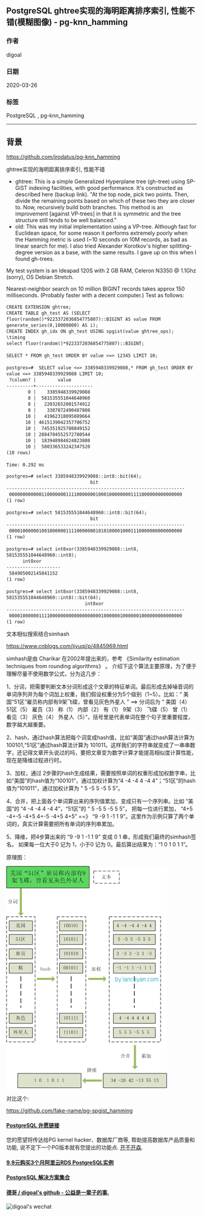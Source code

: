 ## PostgreSQL ghtree实现的海明距离排序索引, 性能不错(模糊图像) - pg-knn_hamming  
            
### 作者             
digoal            
            
### 日期                                        
2020-03-26             
            
### 标签                                              
PostgreSQL , pg-knn_hamming    
            
----             
            
## 背景     
https://github.com/jrodatus/pg-knn_hamming  
  
ghtree实现的海明距离排序索引, 性能不错   
  
  
- ghtree: This is a simple Generalized Hyperplane tree (gh-tree) using SP-GiST indexing facilities, with good performance. It's constructed as described here (backup link). "At the top node, pick two points. Then, divide the remaining points based on which of these two they are closer to. Now, recursively build both branches. This method is an improvement [against VP-trees] in that it is symmetric and the tree structure still tends to be well balanced."  
- old: This was my initial implementation using a VP-tree. Although fast for Euclidean space, for some reason it performs extremely poorly when the Hamming metric is used (~10 seconds on 10M records, as bad as linear search for me). I also tried Alexander Korotkov's higher splitting-degree version as a base, with the same results. I gave up on this when I found gh-trees.  
  
My test system is an Ideapad 120S with 2 GB RAM, Celeron N3350 @ 1.1Ghz (sorry), OS Debian Stretch.  
  
Nearest-neighbor search on 10 million BIGINT records takes approx 150 milliseconds. (Probably faster with a decent computer.) Test as follows:  
  
```  
CREATE EXTENSION ghtree;  
CREATE TABLE gh_test AS (SELECT floor(random()*9223372036854775807)::BIGINT AS value FROM generate_series(0,10000000) AS i);  
CREATE INDEX gh_idx ON gh_test USING spgist(value ghtree_ops);  
\timing  
select floor(random()*9223372036854775807)::BIGINT;

SELECT * FROM gh_test ORDER BY value <=> 12345 LIMIT 10;  

postgres=#  SELECT value <=> 3385948339929088,* FROM gh_test ORDER BY value <=> 3385948339929088 LIMIT 10;  
 ?column? |        value        
----------+---------------------
        0 |    3385948339929088
        8 |  581535551044648960
        8 |   22032652001574912
        8 |    3387872490487808
       10 |   41962318095089664
       10 | 4615139042357706752
       10 |  745351925708849152
       10 | 2884704552572780544
       10 |  183948984824823808
       10 |  580336533242347520
(10 rows)

Time: 0.292 ms
```  
  
```
postgres=# select 3385948339929088::int8::bit(64);
                               bit                                
------------------------------------------------------------------
 0000000000001100000001111000000010001000000001111000000000000000
(1 row)

postgres=# select 581535551044648960::int8::bit(64);
                               bit                                
------------------------------------------------------------------
 0000100000010010000001111000000010101000010001110000000000000000
(1 row)

postgres=# select int8xor(3385948339929088::int8, 581535551044648960::int8);
      int8xor       
--------------------
 584905002145841152
(1 row)

postgres=# select int8xor(3385948339929088::int8, 581535551044648960::int8)::bit(64);
                             int8xor                              
------------------------------------------------------------------
 0000100000011110000000000000000000100000010000001000000000000000
(1 row)
```
  
文本相似搜索结合simhash  
  
https://www.cnblogs.com/jiyuqi/p/4845969.html  
  
simhash是由 Charikar 在2002年提出来的，参考 《Similarity estimation techniques from rounding algorithms》 。 介绍下这个算法主要原理，为了便于理解尽量不使用数学公式，分为这几步：  
  
1、分词，把需要判断文本分词形成这个文章的特征单词。最后形成去掉噪音词的单词序列并为每个词加上权重，我们假设权重分为5个级别（1~5）。比如：“ 美国“51区”雇员称内部有9架飞碟，曾看见灰色外星人 ” ==> 分词后为 “ 美国（4） 51区（5） 雇员（3） 称（1） 内部（2） 有（1） 9架（3） 飞碟（5） 曾（1） 看见（3） 灰色（4） 外星人（5）”，括号里是代表单词在整个句子里重要程度，数字越大越重要。  
  
2、hash，通过hash算法把每个词变成hash值，比如“美国”通过hash算法计算为 100101,“51区”通过hash算法计算为 101011。这样我们的字符串就变成了一串串数字，还记得文章开头说过的吗，要把文章变为数字计算才能提高相似度计算性能，现在是降维过程进行时。  
  
3、加权，通过 2步骤的hash生成结果，需要按照单词的权重形成加权数字串，比如“美国”的hash值为“100101”，通过加权计算为“4 -4 -4 4 -4 4”；“51区”的hash值为“101011”，通过加权计算为 “ 5 -5 5 -5 5 5”。  
  
4、合并，把上面各个单词算出来的序列值累加，变成只有一个序列串。比如 “美国”的 “4 -4 -4 4 -4 4”，“51区”的 “ 5 -5 5 -5 5 5”， 把每一位进行累加， “4+5 -4+-5 -4+5 4+-5 -4+5 4+5” ==》 “9 -9 1 -1 1 9”。这里作为示例只算了两个单词的，真实计算需要把所有单词的序列串累加。  
  
5、降维，把4步算出来的 “9 -9 1 -1 1 9” 变成 0 1 串，形成我们最终的simhash签名。 如果每一位大于0 记为 1，小于0 记为 0。最后算出结果为：“1 0 1 0 1 1”。  
  
原理图：  
  
![pic](20200326_08_pic_001.png)    
    
    
对比这个:  
  
https://github.com/fake-name/pg-spgist_hamming   
  
  
  
  
  
  
  
  
  
  
  
  
  
  
  
  
  
  
  
  
  
  
  
  
  
  
  
  
  
  
  
  
  
  
  
  
  
  
  
  
  
  
  
  
#### [PostgreSQL 许愿链接](https://github.com/digoal/blog/issues/76 "269ac3d1c492e938c0191101c7238216")
您的愿望将传达给PG kernel hacker、数据库厂商等, 帮助提高数据库产品质量和功能, 说不定下一个PG版本就有您提出的功能点. [开不开森](https://github.com/digoal/blog/issues/76 "269ac3d1c492e938c0191101c7238216").  
  
  
#### [9.9元购买3个月阿里云RDS PostgreSQL实例](https://www.aliyun.com/database/postgresqlactivity "57258f76c37864c6e6d23383d05714ea")
  
  
#### [PostgreSQL 解决方案集合](https://yq.aliyun.com/topic/118 "40cff096e9ed7122c512b35d8561d9c8")
  
  
#### [德哥 / digoal's github - 公益是一辈子的事.](https://github.com/digoal/blog/blob/master/README.md "22709685feb7cab07d30f30387f0a9ae")
  
  
![digoal's wechat](../pic/digoal_weixin.jpg "f7ad92eeba24523fd47a6e1a0e691b59")
  
